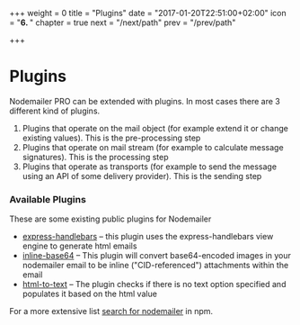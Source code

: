 +++
weight = 0
title = "Plugins"
date = "2017-01-20T22:51:00+02:00"
icon = "<b>6. </b>"
chapter = true
next = "/next/path"
prev = "/prev/path"

+++

# Plugins

Nodemailer PRO can be extended with plugins. In most cases there are 3 different kind of plugins.

  1. Plugins that operate on the mail object (for example extend it or change existing values). This is the pre-processing step
  2. Plugins that operate on mail stream (for example to calculate message signatures). This is the processing step
  3. Plugins that operate as transports (for example to send the message using an API of some delivery provider). This is the sending step

### Available Plugins

These are some existing public plugins for Nodemailer

  * [express-handlebars](https://github.com/yads/nodemailer-express-handlebars) – this plugin uses the express-handlebars view engine to generate html emails
  * [inline-base64](https://github.com/mixmaxhq/nodemailer-plugin-inline-base64) – This plugin will convert base64-encoded images in your nodemailer email to be inline ("CID-referenced") attachments within the email
  * [html-to-text](https://github.com/andris9/nodemailer-html-to-text) – The plugin checks if there is no text option specified and populates it based on the html value

For a more extensive list [search for nodemailer](https://www.npmjs.com/search?q=nodemailer) in npm.
